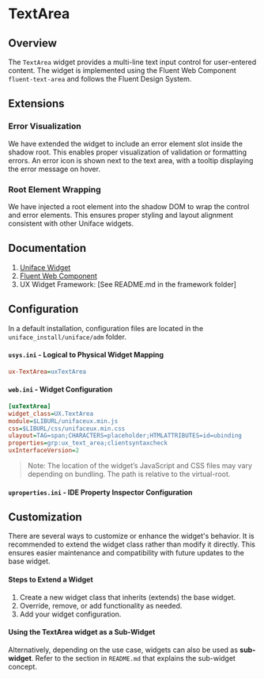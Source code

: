# TextArea

## Overview

The `TextArea` widget provides a multi-line text input control for user-entered content. The widget is implemented using the Fluent Web Component `fluent-text-area` and follows the Fluent Design System.

## Extensions

### Error Visualization

We have extended the widget to include an error element slot inside the shadow root. This enables proper visualization of validation or formatting errors. An error icon is shown next to the text area, with a tooltip displaying the error message on hover.

### Root Element Wrapping

We have injected a root element into the shadow DOM to wrap the control and error elements. This ensures proper styling and layout alignment consistent with other Uniface widgets.

## Documentation

1. [Uniface Widget](https://docs.rocketsoftware.com/bundle/uniface_104/page/fon1724921035618.html)  
2. [Fluent Web Component](https://learn.microsoft.com/en-us/fluent-ui/web-components/)  
3. UX Widget Framework: [See README.md in the framework folder]

## Configuration

In a default installation, configuration files are located in the `uniface_install/uniface/adm` folder.

#### `usys.ini` - Logical to Physical Widget Mapping
```ini
ux-TextArea=uxTextArea
```

#### `web.ini` - Widget Configuration
```ini
[uxTextArea]
widget_class=UX.TextArea
module=$LIBURL/unifaceux.min.js
css=$LIBURL/css/unifaceux.min.css
ulayout=TAG=span;CHARACTERS=placeholder;HTMLATTRIBUTES=id=ubinding
properties=grp:ux_text_area;clientsyntaxcheck
uxInterfaceVersion=2
```

> Note: The location of the widget’s JavaScript and CSS files may vary depending on bundling. The path is relative to the virtual-root.

#### `uproperties.ini` - IDE Property Inspector Configuration

## Customization

There are several ways to customize or enhance the widget's behavior. It is recommended to extend the widget class rather than modify it directly. This ensures easier maintenance and compatibility with future updates to the base widget.

#### Steps to Extend a Widget

1. Create a new widget class that inherits (extends) the base widget.
2. Override, remove, or add functionality as needed.
3. Add your widget configuration.

#### Using the TextArea widget as a Sub-Widget

Alternatively, depending on the use case, widgets can also be used as **sub-widget**.
Refer to the section in `README.md` that explains the sub-widget concept.
